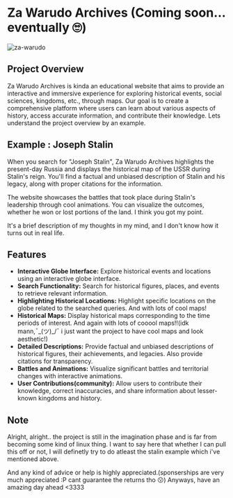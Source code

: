 # Za Warudo Archives (Coming soon... eventually 🙄)

![za-warudo](https://github.com/za-warudo-archives/.github/assets/91820515/5c1f0e4b-3731-49cb-92b9-eb95893e84ca)


## Project Overview
Za Warudo Archives is kinda an educational website that aims to provide an interactive and immersive experience for exploring historical events, social sciences, kingdoms, etc., through maps. Our goal is to create a comprehensive platform where users can learn about various aspects of history, access accurate information, and contribute their knowledge. Lets understand the project overview by an example.
## Example : Joseph Stalin

When you search for "Joseph Stalin", Za Warudo Archives highlights the present-day Russia and displays the historical map of the USSR during Stalin's reign. You'll find a factual and unbiased description of Stalin and his legacy, along with proper citations for the information.

The website showcases the battles that took place during Stalin's leadership through cool animations. You can visualize the outcomes, whether he won or lost portions of the land. I think you got my point.

It's a brief description of my thoughts in my mind, and I don't know how it turns out in real life.

## Features
- **Interactive Globe Interface:** Explore historical events and locations using an interactive globe interface.
- **Search Functionality:** Search for historical figures, places, and events to retrieve relevant information.
- **Highlighting Historical Locations:** Highlight specific locations on the globe related to the searched queries. And with lots of cool maps!
- **Historical Maps:** Display historical maps corresponding to the time periods of interest. And again with lots of cooool maps!!(idk mann,¯\_(ツ)_/¯ i just want the project to have cool maps and look aesthetic!)
- **Detailed Descriptions:** Provide factual and unbiased descriptions of historical figures, their achievements, and legacies. Also provide citations for transparency.
- **Battles and Animations:** Visualize significant battles and territorial changes with interactive animations.
- **User Contributions(community):** Allow users to contribute their knowledge, correct inaccuracies, and share information about lesser-known kingdoms and history.

## Note
Alright, alright.. the project is still in the imagination phase and is far from becoming some kind of linux thing. I want to say here that whether I can pull this off or not, I will definetly try to do atleast the stalin example which i've mentioned above.

And any kind of advice or help is highly appreciated.(sponserships are very much appreciated :P cant guarantee the returns tho 😗)
Anyways, have an amazing day ahead <3333
